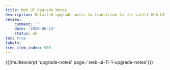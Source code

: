 ```yaml
---
title: Web UI Upgrade Notes
description: Detailed upgrade notes to transition to the latest Web UI version.
review:
    comment: ''
    date: '2020-06-24'
    status: ok
toc: true
labels:
tree_item_index: 550
---
```


{{{multiexcerpt 'upgrade-notes' page='web-ui-11-1-upgrade-notes'}}}
